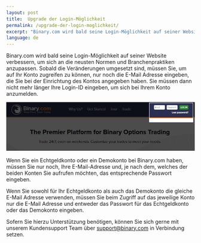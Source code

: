 ```yaml
---
layout: post
title:  Upgrade der Login-Möglichkeit
permalink: /upgrade-der-login-moglichkeit/
excerpt: "Binary.com wird bald seine Login-Möglichkeit auf seiner Website verbessern, um sich an die neusten Normen und Branchenpraktiken anzupassen. Sobald die Veränderungen umgesetzt sind, müssen Sie, um auf Ihr Konto zugreifen zu können..."
language: de
---
```


Binary.com wird bald seine Login-Möglichkeit auf seiner Website verbessern, um sich an die neusten Normen und Branchenpraktiken anzupassen. Sobald die Veränderungen umgesetzt sind, müssen Sie, um auf Ihr Konto zugreifen zu können, nur noch die E-Mail Adresse eingeben, die Sie bei der Einrichtung des Kontos angegeben haben. Sie müssen dann nicht mehr länger Ihre Login-ID eingeben, um sich bei Ihrem Konto anzumelden.

![](/post_images/login-new-en.jpg)

Wenn Sie ein Echtgeldkonto oder ein Demokonto bei Binary.com haben, müssen Sie nur noch, Ihre E-Mail-Adresse und, je nach dem, welches der beiden Konten Sie aufrufen möchten, das entsprechende Passwort eingeben.

Wenn Sie sowohl für Ihr Echtgeldkonto als auch das Demokonto die gleiche E-Mail Adresse verwenden, müssen Sie beim Zugriff auf das jeweilige Konto nur die E-Mail Adresse und entweder das Passwort für das Echtgeldkonto oder das Demokonto eingeben.

Sofern Sie hierzu Unterstützung benötigen, können Sie sich gerne mit unserem Kundensupport Team über [support@binary.com](mailto:support@binary.com) in Verbindung setzen.
